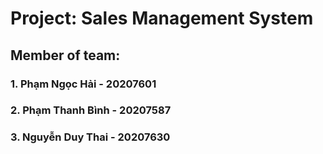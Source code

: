 # Project: Sales Management System

## Member of team:
### 1. Phạm Ngọc Hải - 20207601
### 2. Phạm Thanh Bình - 20207587
### 3. Nguyễn Duy Thai - 20207630